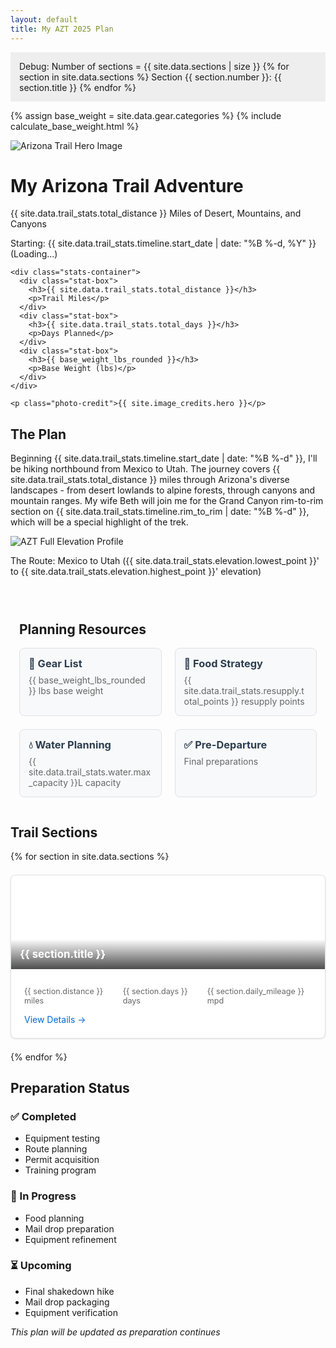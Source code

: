 ```yaml
---
layout: default
title: My AZT 2025 Plan
---
```


<!-- Debug output -->
<div style="background: #eee; padding: 1em; margin: 1em 0;">
Debug: Number of sections = {{ site.data.sections | size }}
{% for section in site.data.sections %}
Section {{ section.number }}: {{ section.title }}
{% endfor %}
</div>

<style>
.quick-links {
  margin: 2em 0;
  padding: 1em;
}

.link-grid {
  display: grid;
  grid-template-columns: repeat(auto-fit, minmax(200px, 1fr));
  gap: 1.5em;
  margin-top: 1em;
}

.link-card {
  background: #f8f9fa;
  border: 1px solid #dee2e6;
  border-radius: 8px;
  padding: 1em;
  text-decoration: none;
  color: inherit;
  transition: transform 0.2s;
}

.link-card:hover {
  transform: translateY(-2px);
  box-shadow: 0 2px 8px rgba(0,0,0,0.1);
}

.link-card h3 {
  margin: 0 0 0.5em 0;
  color: #2c3e50;
}

.link-card p {
  margin: 0;
  color: #666;
}

.section-grid {
  margin: 2em 0;
}

.sections-container {
  display: grid;
  grid-template-columns: repeat(auto-fit, minmax(300px, 1fr));
  gap: 1.5em;
  margin-top: 1em;
}

.section-card {
  background: #fff;
  border: 1px solid #dee2e6;
  border-radius: 8px;
  overflow: hidden;
  box-shadow: 0 1px 3px rgba(0,0,0,0.1);
}

.section-image {
  height: 150px;
  background-size: cover;
  background-position: center;
  position: relative;
}

.section-image-overlay {
  position: absolute;
  bottom: 0;
  left: 0;
  right: 0;
  padding: 1em;
  background: linear-gradient(transparent, rgba(0,0,0,0.7));
  color: white;
}

.section-image-overlay h3 {
  margin: 0;
  font-size: 1.2em;
}

.section-content {
  padding: 1.5em;
}

.section-details {
  display: flex;
  justify-content: space-between;
  align-items: center;
  margin-top: 1em;
}

.section-stats {
  display: flex;
  gap: 1em;
  margin: 0.5em 0;
  font-size: 0.9em;
  color: #666;
}

.section-link {
  display: inline-block;
  color: #0366d6;
  text-decoration: none;
}

.section-link:hover {
  text-decoration: underline;
}
</style>

{% assign base_weight = site.data.gear.categories %}
{% include calculate_base_weight.html %}

<div class="hero-section">
  <img src="{{ site.baseurl }}/assets/images/azt-hero.jpg" alt="Arizona Trail Hero Image" class="hero-image">
  <div class="hero-content">
    <h1>My Arizona Trail Adventure</h1>
    <p class="subtitle">{{ site.data.trail_stats.total_distance }} Miles of Desert, Mountains, and Canyons</p>
    <div class="countdown">
      <p>Starting: {{ site.data.trail_stats.timeline.start_date | date: "%B %-d, %Y" }} (<span id="countdown">Loading...</span>)</p>
    </div>
    
    <div class="stats-container">
      <div class="stat-box">
        <h3>{{ site.data.trail_stats.total_distance }}</h3>
        <p>Trail Miles</p>
      </div>
      <div class="stat-box">
        <h3>{{ site.data.trail_stats.total_days }}</h3>
        <p>Days Planned</p>
      </div>
      <div class="stat-box">
        <h3>{{ base_weight_lbs_rounded }}</h3>
        <p>Base Weight (lbs)</p>
      </div>
    </div>
    
    <p class="photo-credit">{{ site.image_credits.hero }}</p>
  </div>
</div>

<div class="trail-overview">
  <h2>The Plan</h2>
  <p>Beginning {{ site.data.trail_stats.timeline.start_date | date: "%B %-d" }}, I'll be hiking northbound from Mexico to Utah. The journey covers {{ site.data.trail_stats.total_distance }} miles through Arizona's diverse landscapes - from desert lowlands to alpine forests, through canyons and mountain ranges. My wife Beth will join me for the Grand Canyon rim-to-rim section on {{ site.data.trail_stats.timeline.rim_to_rim | date: "%B %-d" }}, which will be a special highlight of the trek.</p>
</div>

<div class="elevation-overview">
  <img src="{{ site.baseurl }}/assets/images/elevation/azt_elevation_profile.png" alt="AZT Full Elevation Profile" class="full-elevation-profile">
  <p class="caption">The Route: Mexico to Utah ({{ site.data.trail_stats.elevation.lowest_point }}' to {{ site.data.trail_stats.elevation.highest_point }}' elevation)</p>
</div>

<div class="quick-links">
  <h2>Planning Resources</h2>
  <div class="link-grid">
    <a href="{{ site.baseurl }}/gear-list" class="link-card">
      <h3>🎒 Gear List</h3>
      <p>{{ base_weight_lbs_rounded }} lbs base weight</p>
    </a>
    <a href="{{ site.baseurl }}/food-plan" class="link-card">
      <h3>🍎 Food Strategy</h3>
      <p>{{ site.data.trail_stats.resupply.total_points }} resupply points</p>
    </a>
    <a href="{{ site.baseurl }}/water-strategies" class="link-card">
      <h3>💧 Water Planning</h3>
      <p>{{ site.data.trail_stats.water.max_capacity }}L capacity</p>
    </a>
    <a href="{{ site.baseurl }}/pre-departure-checklist" class="link-card">
      <h3>✅ Pre-Departure</h3>
      <p>Final preparations</p>
    </a>
  </div>
</div>

<div class="section-grid">
  <h2>Trail Sections</h2>
  <div class="sections-container">
    {% for section in site.data.sections %}
    <div class="section-card">
      <div class="section-image" style="background-image: url('{{ site.baseurl }}/assets/images/elevation/{{ section.number | prepend: '0' | slice: -2, 2 }}_elevation.png')">
        <div class="section-image-overlay">
          <h3>{{ section.title }}</h3>
        </div>
      </div>
      <div class="section-content">
        <div class="section-stats">
          <span>{{ section.distance }} miles</span>
          <span>{{ section.days }} days</span>
          <span>{{ section.daily_mileage }} mpd</span>
        </div>
        <div class="section-details">
          <a href="{{ site.baseurl }}/sections/{{ section.number | prepend: '0' | slice: -2, 2 }}_{{ section.title | replace: ' ', '_' | downcase }}" class="section-link">View Details →</a>
        </div>
      </div>
    </div>
    {% endfor %}
  </div>
</div>

<div class="preparation-status">
  <h2>Preparation Status</h2>
  <div class="status-grid">
    <div class="status-item">
      <h3>✅ Completed</h3>
      <ul>
        <li>Equipment testing</li>
        <li>Route planning</li>
        <li>Permit acquisition</li>
        <li>Training program</li>
      </ul>
    </div>
    <div class="status-item">
      <h3>🚧 In Progress</h3>
      <ul>
        <li>Food planning</li>
        <li>Mail drop preparation</li>
        <li>Equipment refinement</li>
      </ul>
    </div>
    <div class="status-item">
      <h3>⏳ Upcoming</h3>
      <ul>
        <li>Final shakedown hike</li>
        <li>Mail drop packaging</li>
        <li>Equipment verification</li>
      </ul>
    </div>
  </div>
</div>

<script>
  // Countdown Timer
  function updateCountdown() {
    const startDate = new Date('{{ site.data.trail_stats.timeline.start_date }}T07:00:00');
    const now = new Date();
    const diff = startDate - now;
    
    const days = Math.floor(diff / (1000 * 60 * 60 * 24));
    const hours = Math.floor((diff % (1000 * 60 * 60 * 24)) / (1000 * 60 * 60));
    
    document.getElementById('countdown').innerHTML = `${days} days, ${hours} hours`;
  }
  
  updateCountdown();
  setInterval(updateCountdown, 3600000); // Update every hour
</script>

*This plan will be updated as preparation continues* 